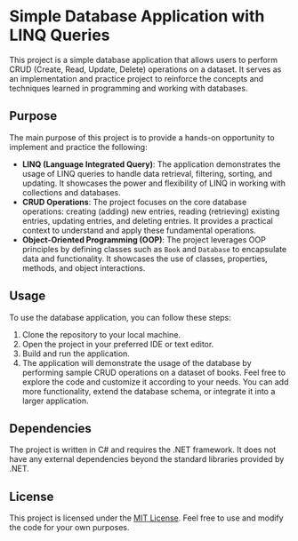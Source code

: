 # Simple Database Application with LINQ Queries
This project is a simple database application that allows users to perform CRUD (Create, Read, Update, Delete) operations on a dataset.
It serves as an implementation and practice project to reinforce the concepts and techniques learned in programming and working with databases.

## Purpose
The main purpose of this project is to provide a hands-on opportunity to implement and practice the following:
- **LINQ (Language Integrated Query)**: The application demonstrates the usage of LINQ queries to handle data retrieval, filtering, sorting, and updating. It showcases the power and flexibility of LINQ in working with collections and databases.
- **CRUD Operations**: The project focuses on the core database operations: creating (adding) new entries, reading (retrieving) existing entries, updating entries, and deleting entries. It provides a practical context to understand and apply these fundamental operations.
- **Object-Oriented Programming (OOP)**: The project leverages OOP principles by defining classes such as `Book` and `Database` to encapsulate data and functionality. It showcases the use of classes, properties, methods, and object interactions.

## Usage
To use the database application, you can follow these steps:
1. Clone the repository to your local machine.
2. Open the project in your preferred IDE or text editor.
3. Build and run the application.
4. The application will demonstrate the usage of the database by performing sample CRUD operations on a dataset of books.
Feel free to explore the code and customize it according to your needs. You can add more functionality, extend the database schema, or integrate it into a larger application.

## Dependencies

The project is written in C# and requires the .NET framework. It does not have any external dependencies beyond the standard libraries provided by .NET.

## License

This project is licensed under the [MIT License](LICENSE). Feel free to use and modify the code for your own purposes.
